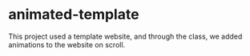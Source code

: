# animated-template
This project used a template website, and through the class, we added animations to the website on scroll.
